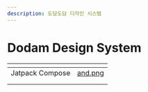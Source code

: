 ```yaml
---
description: 도담도담 디자인 시스템
---
```


# Dodam Design System

<table data-view="cards"><thead><tr><th></th><th data-hidden data-card-cover data-type="files"></th></tr></thead><tbody><tr><td>Jatpack Compose</td><td><a href="../.gitbook/assets/and.png">and.png</a></td></tr><tr><td></td><td></td></tr><tr><td></td><td></td></tr></tbody></table>
